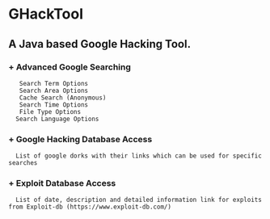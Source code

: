 # GHackTool

## A Java based Google Hacking Tool.

### + Advanced Google Searching
       Search Term Options
       Search Area Options
       Cache Search (Anonymous)
       Search Time Options
       File Type Options
      Search Language Options
### + Google Hacking Database Access
      List of google dorks with their links which can be used for specific searches
### + Exploit Database Access
      List of date, description and detailed information link for exploits from Exploit-db (https://www.exploit-db.com/)
